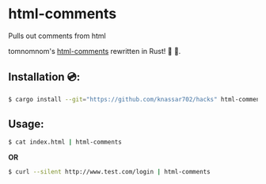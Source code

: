 # html-comments
Pulls out comments from html

tomnomnom's <a href="https://github.com/tomnomnom/hacks/html-comments">html-comments</a> rewritten in Rust! :crab: :rocket:.<br>

## Installation :cd::
```sh
$ cargo install --git="https://github.com/knassar702/hacks" html-comments
```

## Usage:
```sh
$ cat index.html | html-comments
```
**OR**
```sh
$ curl --silent http://www.test.com/login | html-comments
```
